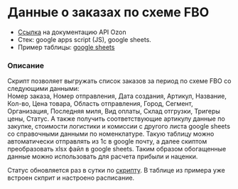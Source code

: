 # Данные о заказах по схеме FBO
- [Ссылка](https://docs.ozon.ru/api/seller/#operation/PostingAPI_GetFboPostingList) на документацию API Ozon
- Стек: google apps script (JS), google sheets.
- Пример таблицы: [google sheets](https://docs.google.com/spreadsheets/d/1-N3xL9Itl8dzzJ40yBdNuOQ2bpy85PTxV5QYXjnJJ_A/edit?usp=sharing)

### Описание
Скрипт позволяет выгружать список заказов за период по схеме FBO со следующими данными:  
Номер заказа, Номер отправления, Дата создания, Артикул, Название, Кол-во, Цена товара, Область отправления, Город, Сегмент, Организация, Последняя миля, Вид оплаты, Склад отгрузки, Тригеры цены, Статус. А также получить соответствующие артикулу данные по закупке, стоимости логистики и комиссии с другого листа google sheets со справочными данными по номенклатуре. Такую таблицу можно автоматически отправлять из 1с в google почту, а далее скиптом преобразовать xlsx файл в google sheets. Таким образом обогащенные данные можно использовать для расчета прибыли и наценки.  

Статус обновляется раз в сутки по [скрипту](https://github.com/alexOdin18/ozon_api/blob/main/orders/refresh_status_fbo.js). В таблице из примера уже встроен скприт и настроено расписание.
